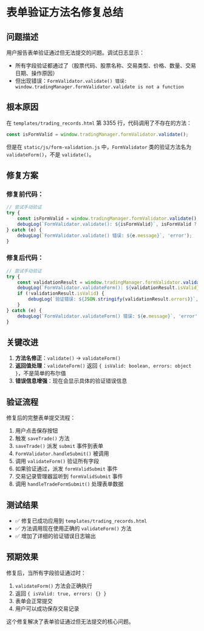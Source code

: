 # 表单验证方法名修复总结

## 问题描述

用户报告表单验证通过但无法提交的问题。调试日志显示：
- 所有字段验证都通过了（股票代码、股票名称、交易类型、价格、数量、交易日期、操作原因）
- 但出现错误：`FormValidator.validate() 错误: window.tradingManager.formValidator.validate is not a function`

## 根本原因

在 `templates/trading_records.html` 第 3355 行，代码调用了不存在的方法：
```javascript
const isFormValid = window.tradingManager.formValidator.validate();
```

但是在 `static/js/form-validation.js` 中，`FormValidator` 类的验证方法名为 `validateForm()`，不是 `validate()`。

## 修复方案

### 修复前代码：
```javascript
// 尝试手动验证
try {
    const isFormValid = window.tradingManager.formValidator.validate();
    debugLog(`FormValidator.validate(): ${isFormValid}`, isFormValid ? 'success' : 'error');
} catch (e) {
    debugLog(`FormValidator.validate() 错误: ${e.message}`, 'error');
}
```

### 修复后代码：
```javascript
// 尝试手动验证
try {
    const validationResult = window.tradingManager.formValidator.validateForm();
    debugLog(`FormValidator.validateForm(): ${validationResult.isValid}`, validationResult.isValid ? 'success' : 'error');
    if (!validationResult.isValid) {
        debugLog(`验证错误: ${JSON.stringify(validationResult.errors)}`, 'error');
    }
} catch (e) {
    debugLog(`FormValidator.validateForm() 错误: ${e.message}`, 'error');
}
```

## 关键改进

1. **方法名修正**：`validate()` → `validateForm()`
2. **返回值处理**：`validateForm()` 返回 `{ isValid: boolean, errors: object }`，不是简单的布尔值
3. **错误信息增强**：现在会显示具体的验证错误信息

## 验证流程

修复后的完整表单提交流程：

1. 用户点击保存按钮
2. 触发 `saveTrade()` 方法
3. `saveTrade()` 派发 `submit` 事件到表单
4. `FormValidator.handleSubmit()` 被调用
5. 调用 `validateForm()` 验证所有字段
6. 如果验证通过，派发 `formValidSubmit` 事件
7. 交易记录管理器监听到 `formValidSubmit` 事件
8. 调用 `handleTradeFormSubmit()` 处理表单数据

## 测试结果

- ✅ 修复已成功应用到 `templates/trading_records.html`
- ✅ 方法调用现在使用正确的 `validateForm()` 方法
- ✅ 增加了详细的验证错误日志输出

## 预期效果

修复后，当所有字段验证通过时：
1. `validateForm()` 方法会正确执行
2. 返回 `{ isValid: true, errors: {} }`
3. 表单会正常提交
4. 用户可以成功保存交易记录

这个修复解决了表单验证通过但无法提交的核心问题。